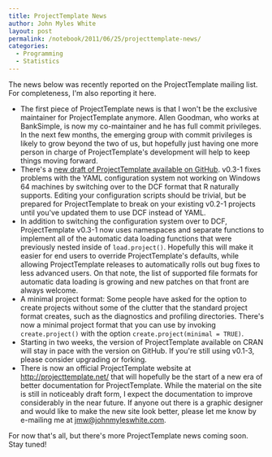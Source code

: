 ```yaml
---
title: ProjectTemplate News
author: John Myles White
layout: post
permalink: /notebook/2011/06/25/projecttemplate-news/
categories:
  - Programming
  - Statistics
---
```


The news below was recently reported on the ProjectTemplate mailing list. For completeness, I'm also reporting it here.

* The first piece of ProjectTemplate news is that I won't be the exclusive maintainer for ProjectTemplate anymore. Allen Goodman, who works at BankSimple, is now my co-maintainer and he has full commit privileges. In the next few months, the emerging group with commit privileges is likely to grow beyond the two of us, but hopefully just having one more person in charge of ProjectTemplate's development will help to keep things moving forward.
* There's a [new draft of ProjectTemplate available on GitHub](https://github.com/johnmyleswhite/ProjectTemplate). v0.3-1 fixes problems with the YAML configuration system not working on Windows 64 machines by switching over to the DCF format that R naturally supports. Editing your configuration scripts should be trivial, but be prepared for ProjectTemplate to break on your existing v0.2-1 projects until you've updated them to use DCF instead of YAML.
* In addition to switching the configuration system over to DCF, ProjectTemplate v0.3-1 now uses namespaces and separate functions to implement all of the automatic data loading functions that were previously nested inside of `load.project()`. Hopefully this will make it easier for end users to override ProjectTemplate's defaults, while allowing ProjectTemplate releases to automatically rolls out bug fixes to less advanced users. On that note, the list of supported file formats for automatic data loading is growing and new patches on that front are always welcome.
* A minimal project format: Some people have asked for the option to create projects without some of the clutter that the standard project format creates, such as the diagnostics and profiling directories. There's now a minimal project format that you can use by invoking `create.project()` with the option `create.project(minimal = TRUE)`.
* Starting in two weeks, the version of ProjectTemplate available on CRAN will stay in pace with the version on GitHub. If you're still using v0.1-3, please consider upgrading or forking.
* There is now an official ProjectTemplate website at <http://projecttemplate.net/> that will hopefully be the start of a new era of better documentation for ProjectTemplate. While the material on the site is still in noticeably draft form, I expect the documentation to improve considerably in the near future. If anyone out there is a graphic designer and would like to make the new site look better, please let me know by e-mailing me at <jmw@johnmyleswhite.com>.

For now that's all, but there's more ProjectTemplate news coming soon. Stay tuned!
